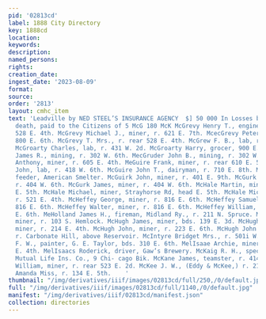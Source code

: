 ```yaml
---
pid: '02813cd'
label: 1888 City Directory
key: 1888cd
location: 
keywords: 
description: 
named_persons: 
rights: 
creation_date: 
ingest_date: '2023-08-09'
format: 
source: 
order: '2813'
layout: cmhc_item
text: 'Leadville by NED STEEL’S INSURANCE AGENCY  $] 50 000 In Losses by fire and
  death, paid to the Citizens of 5 McG 180 McK McGrevy Henry T., engineer, r. rear
  528 E. 4th. McGrevy Michael J., miner, r. 621 E. 7th. McecGrevy Peter, mining, r.
  800 E. 6th. McGrevy T. Mrs., r. rear 528 E. 4th. McGrew F. B., lab, r. 318 W. 2d.
  McGroarty Charles, lab, r. 431 W. 2d. McGroarty Harry, grocer, 900 E. 7th. McGruder
  James R., mining, r. 302 W. 6th. MecGruder John B., mining, r. 302 W. 6th. McGuigan
  Anthony, miner, r. 605 E. 4th. MeGuire Frank, miner, r. rear 610 E. 5th. McGuire
  John, lab, r. 418 W. 6th. McGuire John T., dairyman, r. 710 E. 8th. MeGuire Michael,
  feeder, American Smelter. McGuirk John, miner, r. 401 E. 9th. McGurk Bridget Miss,
  r. 404 W. 6th. McGurk James, miner, r. 404 W. 6th. McHale Martin, miner, r. 507
  E. 5th. McHale Michael, miner, Strayhorse Rd, head E. 5th. McHale Michael, miner,
  r. 521 E. 4th. McHeffey George, miner, r. 816 E. 6th. McHeffey Samuel, miner, r.
  816 E. 6th. McHeffey Walter, miner, r. 816 E. 6th. McHeffey William, miner, r. 816
  E. 6th. MeHolland James H., fireman, Midland Ry., r. 211 N. Spruce. McHugh Frank,
  miner, r. 103 S. Hemlock. McHugh James, miner, bds. 139 E. 3d. McHugh James T.,
  miner, r. 214 E. 4th. McHugh John, miner, r. 223 E. 6th. McHugh John E., miner,
  r. Carbonate Hill, above Reservoir. McIntyre Bridget Mrs., r. 501i W. 6th. McIntyre
  F. W., painter, G. E. Taylor, bds. 310 E. 6th. MelIsaae Archie, miner, r. r. 534
  E. 4th. MelIsaacs Roderick, driver, Gaw’s Brewery. McKaig R. H., special agt, Pacific
  Mutual Life Ins. Co., 9 Chi- cago Bik. McKane James, teamster, r. 414 E. 4th. McKay
  William, miner, r. rear 523 E. 2d. McKee J. W., (Eddy & McKee,) r. 218 E. 5th. McKeen
  Amanda Miss, r. 134 E. 5th.    '
thumbnail: "/img/derivatives/iiif/images/02813cd/full/250,/0/default.jpg"
full: "/img/derivatives/iiif/images/02813cd/full/1140,/0/default.jpg"
manifest: "/img/derivatives/iiif/02813cd/manifest.json"
collection: directories
---
```


